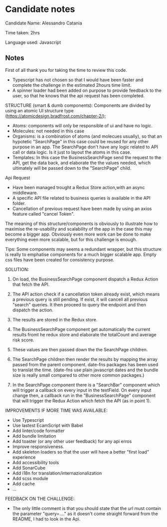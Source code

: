 # Candidate notes

Candidate Name: Alessandro Catania

Time taken: 2hrs

Language used: Javascript

## Notes
First of all thank you for taking the time to review this code.

- Typescript has not chosen so that I would have been faster and complete the challenge in the estimated 2hours time limit.
- A spinner loader had been added on purpose to provide feedback to the user, so that he knows that the api request has been completed.

STRUCTURE (smart & dumb components):
Components are divided by using an atomic UI structure type (https://atomicdesign.bradfrost.com/chapter-2/);
- Atoms: components will only be responsible of ui and have no logic.
- Molecules: not needed in this case
- Organisms: is a combination of atoms (and molecues usually), so that an hypotetic "SearchPage" in this case could be reused for any other purpose in an app. The SearchPage don't have any logic related to API call or data logic. Is it just to layout the atoms in this case.
- Templates: In this case the BusinessSearchPage send the request to the API, get the data back, and elaborate the the values needed, which ultimately will be passed down to the "SearchPage" child.

Api Request
- Have been managed trought a Redux Store action,with an async middleware. 
- A specific API file related to business queries is available in the API folder.
- Cancellation of previous request have been made by using an axios feature called "cancel Token".

The meaning of this structure/components is obviously to illustrate how to maximise the re-usability and scalability of the app in the case this may become a bigger app. Obviously even more work can be done to make everything even more scalable, but for this challenge is enough.

Tips: Some components may seems a redundant wrapper, but this structure is really to emphatise components for a much bigger scalable app. Empty css files have been created for consistency purpose.

SOLUTION:
1) On load, the BusinessSearchPage component dispatch a Redux Action that fetch the API.
2) The API action check if a cancellation token already exist, which means a previous query is still pending. If exist, it will cancell all previous "search" queries. It then proceed to query the endpoint and then dispatch the action.
3) The results are stored in the Redux store.
4) The BusinessSearchPage component get automatically the current results fromt he redux store and elaborate the totalCount and average risk score.
5) These values are then passed down the the SearchPage children.
6) The SearchPage children then render the results by mapping the array passed from the parent component. date-fns packages has been used to translat the time. (date-fns use plain javascript dates and the bundle size is really small compared to other more common packages.)

7) In the SearchPage component there is a "SearchBar" component which will trigger a callback on every input in the textField. On every input change then, a callback run in the "BusinessSearchPage" component that will trigger the Redux Action which fetch the API (as in point 1).


IMPROVEMENTS IF MORE TIME WAS AVAILABLE:
- Use Typescript
- Use lastest EcamScript with Babel
- Add linter/code formatter
- Add bundle limitation
- Add toaster (or any other user feedback) for any api erros
- Improve responsiveness.
- Add skeleton loaders so that the user will have a better "first load" experience
- Add accessibility tools
- Add SonarCube
- Add i18n for translation/internazionalization
- Add scss module 
- Add cache
- ...

FEEDBACK ON THE CHALLENGE:
- The only little comment is that you should state that the url must contain the parameter "query=...." as it doesn't come straight forward from the README, I had to look in the Api.
